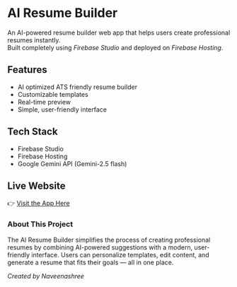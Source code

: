 # AI Resume Builder

An AI-powered resume builder web app that helps users create professional resumes instantly.  
Built completely using *Firebase Studio* and deployed on *Firebase Hosting*.

## Features
- AI optimized ATS friendly resume builder
- Customizable templates
- Real-time preview  
- Simple, user-friendly interface
## Tech Stack
- Firebase Studio  
- Firebase Hosting
- Google Gemini API (Gemini-2.5 flash)

## Live Website
👉 [Visit the App Here](https://studio--studio-3555992419-8c0ac.us-central1.hosted.app/)

### About This Project
The AI Resume Builder simplifies the process of creating professional resumes by combining AI-powered suggestions with a modern, user-friendly interface. Users can personalize templates, edit content, and generate a resume that fits their goals — all in one place.

*Created by Naveenashree*
